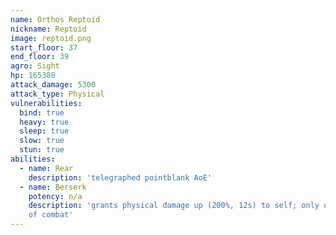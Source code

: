 ```yaml
---
name: Orthos Reptoid
nickname: Reptoid
image: reptoid.png
start_floor: 37
end_floor: 39
agro: Sight
hp: 165388
attack_damage: 5300
attack_type: Physical
vulnerabilities:
  bind: true
  heavy: true
  sleep: true
  slow: true
  stun: true
abilities:
  - name: Rear
    description: 'telegraphed pointblank AoE'
  - name: Berserk
    potency: n/a
    description: 'grants physical damage up (200%, 12s) to self; only used out
    of combat'
---
```

